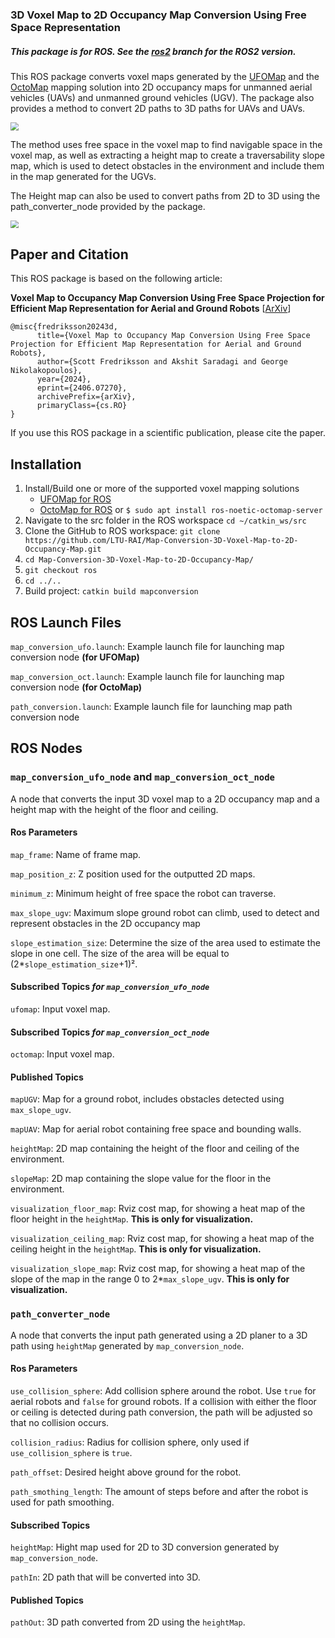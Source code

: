 ### 3D Voxel Map to 2D Occupancy Map Conversion Using Free Space Representation

##### This package is for ROS. See the [ros2](https://github.com/LTU-RAI/Map-Conversion-3D-Voxel-Map-to-2D-Occupancy-Map/tree/ros2) branch for the ROS2 version.

This ROS package converts voxel maps generated by the [UFOMap](https://github.com/UnknownFreeOccupied/ufomap) and the [OctoMap](https://octomap.github.io/) mapping solution into 2D occupancy maps for unmanned aerial vehicles (UAVs) and unmanned ground vehicles (UGV).  The package also provides a method to convert 2D paths to 3D paths for UAVs and UAVs.

<img src="https://github.com/LTU-RAI/Map-Conversion-3D-Voxel-Map-to-2D-Occupancy-Map/blob/Media/Media/indoor.gif" style="zoom:80%;" />

The method uses free space in the voxel map to find navigable space in the voxel map, as well as extracting a height map to create a traversability slope map, which is used to detect obstacles in the environment and include them in the map generated for the UGVs. 

The Height map can also be used to convert paths from 2D to 3D using the path_converter_node provided by the package. 

<img src="https://github.com/LTU-RAI/Map-Conversion-3D-Voxel-Map-to-2D-Occupancy-Map/blob/Media/Media/cave.gif" style="zoom:80%;" />



## Paper and Citation

This ROS package is based on the following article:

**Voxel Map to Occupancy Map Conversion Using Free Space Projection for Efficient Map Representation for Aerial and Ground Robots** [[ArXiv](https://arxiv.org/abs/2406.07270)]

```
@misc{fredriksson20243d,
      title={Voxel Map to Occupancy Map Conversion Using Free Space Projection for Efficient Map Representation for Aerial and Ground Robots}, 
      author={Scott Fredriksson and Akshit Saradagi and George Nikolakopoulos},
      year={2024},
      eprint={2406.07270},
      archivePrefix={arXiv},
      primaryClass={cs.RO}
}
```

If you use this ROS package in a scientific publication, please cite the paper.

## Installation

1. Install/Build one or more of the supported voxel mapping solutions
      * [UFOMap for ROS](https://github.com/UnknownFreeOccupied/ufomap/wiki/Setup#installation)
      * [OctoMap for ROS](https://github.com/OctoMap/octomap_mapping) or `$ sudo apt install ros-noetic-octomap-server`
2. Navigate to the src folder in the ROS workspace `cd ~/catkin_ws/src`
3. Clone the GitHub  to ROS workspace: `git clone https://github.com/LTU-RAI/Map-Conversion-3D-Voxel-Map-to-2D-Occupancy-Map.git`
4. `cd Map-Conversion-3D-Voxel-Map-to-2D-Occupancy-Map/`
5. `git checkout ros`
6. `cd ../..`
7. Build project: `catkin build mapconversion`

## ROS Launch Files

`map_conversion_ufo.launch`: Example launch file for launching map conversion node **(for UFOMap)**

`map_conversion_oct.launch`: Example launch file for launching map conversion node **(for OctoMap)**

`path_conversion.launch`: Example launch file for launching map path conversion node

## ROS Nodes

### `map_conversion_ufo_node` and `map_conversion_oct_node`

A node that converts the input 3D voxel map to a 2D occupancy map and a height map with the height of the floor and ceiling. 

#### Ros Parameters 

`map_frame`: Name of frame map.

`map_position_z`: Z position used for the outputted 2D maps. 

`minimum_z`: Minimum height of free space the robot can traverse. 

`max_slope_ugv`: Maximum slope ground robot can climb, used to detect and represent obstacles in the 2D occupancy map

`slope_estimation_size`: Determine the size of the area used to estimate the slope in one cell. The size of the area will be equal to (2*`slope_estimation_size`+1)².

#### Subscribed Topics *for `map_conversion_ufo_node`*

`ufomap`: Input voxel map. 

#### Subscribed Topics *for `map_conversion_oct_node`*

`octomap`: Input voxel map. 

#### Published Topics

`mapUGV`: Map for a ground robot, includes obstacles detected using `max_slope_ugv`.

`mapUAV`: Map for aerial robot containing free space and bounding walls. 

`heightMap`: 2D map containing the height of the floor and ceiling of the environment. 

`slopeMap`: 2D map containing the slope value for the floor in the environment. 

`visualization_floor_map`: Rviz cost map, for showing a heat map of the floor height in the `heightMap`. **This is only for visualization.** 

`visualization_ceiling_map`: Rviz cost map, for showing a heat map of the ceiling height in the `heightMap`. **This is only for visualization.** 

`visualization_slope_map`: Rviz cost map, for showing a heat map of the slope of the map in the range 0 to 2*`max_slope_ugv`. **This is only for visualization.** 



### `path_converter_node`

A node that converts the input path generated using a 2D planer to a 3D path using `heightMap` generated by `map_conversion_node`.

#### Ros Parameters 

`use_collision_sphere`: Add collision sphere around the robot. Use `true` for aerial robots and `false` for ground robots. If a collision with either the floor or ceiling is detected during path conversion, the path will be adjusted so that no collision occurs.

`collision_radius`: Radius for collision sphere, only used if `use_collision_sphere` is  `true`. 

`path_offset`: Desired height above ground for the robot.

`path_smothing_length`: The amount of steps before and after the robot is used for path smoothing.  

#### Subscribed Topics

`heightMap`: Hight map used for 2D to 3D conversion generated by `map_conversion_node`.

`pathIn`: 2D path that will be converted into 3D.

#### Published Topics

`pathOut`: 3D path converted from 2D using the `heightMap`.
